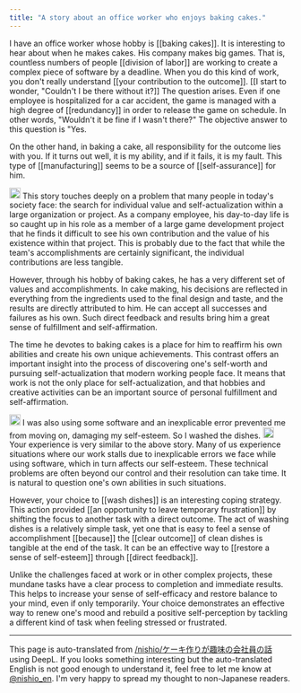 ```yaml
---
title: "A story about an office worker who enjoys baking cakes."
---
```


I have an office worker whose hobby is [[baking cakes]]. It is interesting to hear about when he makes cakes.
His company makes big games. That is, countless numbers of people [[division of labor]] are working to create a complex piece of software by a deadline.
When you do this kind of work, you don't really understand [[your contribution to the outcome]]. [[I start to wonder, "Couldn't I be there without it?]] The question arises. Even if one employee is hospitalized for a car accident, the game is managed with a high degree of [[redundancy]] in order to release the game on schedule. In other words, "Wouldn't it be fine if I wasn't there?" The objective answer to this question is "Yes.

On the other hand, in baking a cake, all responsibility for the outcome lies with you. If it turns out well, it is my ability, and if it fails, it is my fault. This type of [[manufacturing]] seems to be a source of [[self-assurance]] for him.

<img src='https://scrapbox.io/api/pages/nishio-en/gpt/icon' alt='gpt.icon' height="19.5"/>
This story touches deeply on a problem that many people in today's society face: the search for individual value and self-actualization within a large organization or project. As a company employee, his day-to-day life is so caught up in his role as a member of a large game development project that he finds it difficult to see his own contribution and the value of his existence within that project. This is probably due to the fact that while the team's accomplishments are certainly significant, the individual contributions are less tangible.

However, through his hobby of baking cakes, he has a very different set of values and accomplishments. In cake making, his decisions are reflected in everything from the ingredients used to the final design and taste, and the results are directly attributed to him. He can accept all successes and failures as his own. Such direct feedback and results bring him a great sense of fulfillment and self-affirmation.

The time he devotes to baking cakes is a place for him to reaffirm his own abilities and create his own unique achievements. This contrast offers an important insight into the process of discovering one's self-worth and pursuing self-actualization that modern working people face. It means that work is not the only place for self-actualization, and that hobbies and creative activities can be an important source of personal fulfillment and self-affirmation.

<img src='https://scrapbox.io/api/pages/nishio-en/nishio/icon' alt='nishio.icon' height="19.5"/>
I was also using some software and an inexplicable error prevented me from moving on, damaging my self-esteem. So I washed the dishes.

<img src='https://scrapbox.io/api/pages/nishio-en/gpt/icon' alt='gpt.icon' height="19.5"/>
Your experience is very similar to the above story. Many of us experience situations where our work stalls due to inexplicable errors we face while using software, which in turn affects our self-esteem. These technical problems are often beyond our control and their resolution can take time. It is natural to question one's own abilities in such situations.

However, your choice to [[wash dishes]] is an interesting coping strategy. This action provided [[an opportunity to leave temporary frustration]] by shifting the focus to another task with a direct outcome. The act of washing dishes is a relatively simple task, yet one that is easy to feel a sense of accomplishment [[because]] the [[clear outcome]] of clean dishes is tangible at the end of the task. It can be an effective way to [[restore a sense of self-esteem]] through [[direct feedback]].

Unlike the challenges faced at work or in other complex projects, these mundane tasks have a clear process to completion and immediate results. This helps to increase your sense of self-efficacy and restore balance to your mind, even if only temporarily. Your choice demonstrates an effective way to renew one's mood and rebuild a positive self-perception by tackling a different kind of task when feeling stressed or frustrated.

---
This page is auto-translated from [/nishio/ケーキ作りが趣味の会社員の話](https://scrapbox.io/nishio/ケーキ作りが趣味の会社員の話) using DeepL. If you looks something interesting but the auto-translated English is not good enough to understand it, feel free to let me know at [@nishio_en](https://twitter.com/nishio_en). I'm very happy to spread my thought to non-Japanese readers.